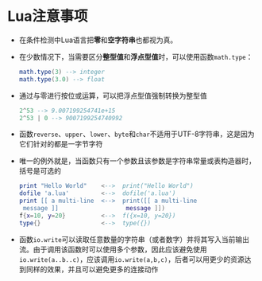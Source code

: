 # Lua注意事项

- 在条件检测中Lua语言把**零**和**空字符串**也都视为真。

- 在少数情况下，当需要区分**整型值**和**浮点型值**时，可以使用函数`math.type`：

  ```lua
  math.type(3) --> integer
  math.type(3.0) --> float
  ```

- 通过与零进行按位或运算，可以把浮点型值强制转换为整型值

  ```lua
  2^53 --> 9.007199254741e+15
  2^53 | 0 --> 9007199254740992
  ```

- 函数`reverse`、`upper`、`lower`、`byte`和`char`不适用于UTF-8字符串，这是因为它们针对的都是一字节字符

- 唯一的例外就是，当函数只有一个参数且该参数是字符串常量或表构造器时，括号是可选的

  ```lua
  print "Hello World"    <-->  print("Hello World")
  dofile 'a.lua'         <-->  dofile('a.lua')
  print [[ a multi-line  <-->  print([[ a multi-line
   message ]]                   message ]])
  f{x=10, y=20}          <-->  f({x=10, y=20})
  type{}                 <-->  type({})
  ```
  
- 函数`io.write`可以读取任意数量的字符串（或者数字）并将其写入当前输出流。由于调用该函数时可以使用多个参数，因此应该避免使用`io.write(a..b..c)`，应该调用`io.write(a,b,c)`，后者可以用更少的资源达到同样的效果，并且可以避免更多的连接动作
